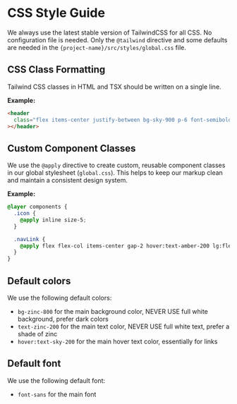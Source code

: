 # CSS Style Guide

We always use the latest stable version of TailwindCSS for all CSS. No configuration file is needed.
Only the `@tailwind` directive and some defaults are needed in the
`{project-name}/src/styles/global.css` file.

## CSS Class Formatting

Tailwind CSS classes in HTML and TSX should be written on a single line.

**Example:**

```html
<header
  class="flex items-center justify-between bg-sky-900 p-6 font-semibold text-sky-200"
></header>
```

## Custom Component Classes

We use the `@apply` directive to create custom, reusable component classes in our global stylesheet
(`global.css`). This helps to keep our markup clean and maintain a consistent design system.

**Example:**

```css
@layer components {
  .icon {
    @apply inline size-5;
  }

  .navLink {
    @apply flex flex-col items-center gap-2 hover:text-amber-200 lg:flex-row;
  }
}
```

## Default colors

We use the following default colors:

- `bg-zinc-800` for the main background color, NEVER USE full white background, prefer dark colors
- `text-zinc-200` for the main text color, NEVER USE full white text, prefer a shade of zinc
- `hover:text-sky-200` for the main hover text color, essentially for links

## Default font

We use the following default font:

- `font-sans` for the main font
